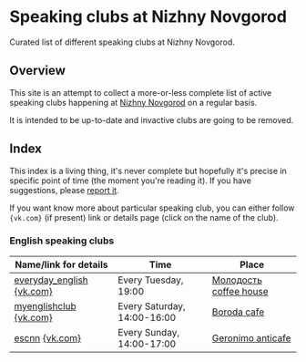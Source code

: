 # Speaking clubs at Nizhny Novgorod 

Curated list of different speaking clubs at Nizhny Novgorod.

## Overview

This site is an attempt to collect a more-or-less complete list of active
speaking clubs happening at [Nizhny Novgorod](https://en.wikipedia.org/wiki/Nizhny_Novgorod) on a regular basis.

It is intended to be up-to-date and invactive clubs are going to be removed.

## Index

This index is a living thing, it's never complete but hopefully it's
precise in specific point of time (the moment you're reading it).
If you have suggestions, please [report it](https://github.com/speaking-clubs-nizhny/speaking-clubs-nizhny.github.io/issues/new).

If you want know more about particular speaking club, you can either
follow `{vk.com}` (if present) link or details page (click on the name of the club).

### English speaking clubs

| Name/link for details | Time | Place |
|-----------------------|------|-------|
| [everyday_english](/english/everyday_english.md) [{vk.com}](https://vk.com/public167092329) | Every Tuesday, 19:00 | [Молодость coffee house](https://2gis.ru/n_novgorod/search/%D0%BA%D0%B0%D1%84%D0%B5%20%D0%BC%D0%BE%D0%BB%D0%BE%D0%B4%D0%BE%D1%81%D1%82%D1%8C/firm/70000001033652173?queryState=center%2F43.983575%2C56.308593%2Fzoom%2F16) |
| [myenglishclub](/english/myenglishclub.md) [{vk.com}](https://vk.com/myenglishclub) | Every Saturday, 14:00-16:00 | [Boroda cafe](https://vk.com/borodacafe) |
| [escnn](/english/escnn.md) [{vk.com}](https://vk.com/escnn) | Every Sunday, 14:00-17:00 | [Geronimo anticafe](https://vk.com/geronimonn) |